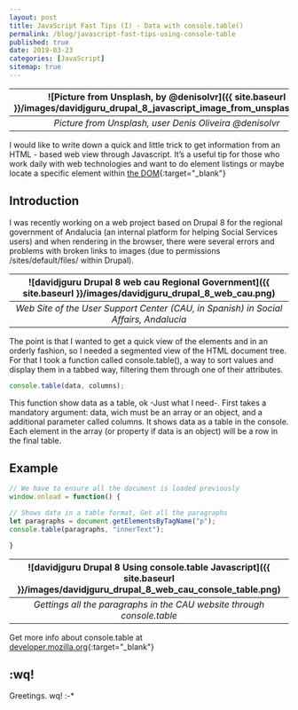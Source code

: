 ```yaml
---
layout: post
title: JavaScript Fast Tips (I) - Data with console.table()
permalink: /blog/javascript-fast-tips-using-console-table
published: true
date: 2019-03-23
categories: [JavaScript]
sitemap: true
---
```

| ![Picture from Unsplash, by @denisolvr]({{ site.baseurl }}/images/davidjguru_drupal_8_javascript_image_from_unsplash.jpeg) |
|:--:|
| *Picture from Unsplash, user Denis Oliveira @denisolvr* |


I would like to write down a quick and little trick to get information from an HTML - based web view through Javascript. It’s a useful tip for those who work daily with web technologies and want to do element listings or maybe locate a specific element within [the DOM](https://developer.mozilla.org/en-US/docs/Web/API/Document_Object_Model){:target="_blank"}
<!--more-->

## Introduction
I was recently working on a web project based on Drupal 8 for the regional government of Andalucia (an internal platform for helping Social Services users) and when rendering in the browser, there were several errors and problems with broken links to images (due to permissions /sites/default/files/ within Drupal).

| ![davidjguru Drupal 8 web cau Regional Government]({{ site.baseurl }}/images/davidjguru_drupal_8_web_cau.png) |
|:--:|
| *Web Site of the User Support Center (CAU, in Spanish) in Social Affairs, Andalucia* |

The point is that I wanted to get a quick view of the elements and in an orderly fashion, so I needed a segmented view of the HTML document tree. For that I took a function called console.table(), a way to sort values and display them in a tabbed way, filtering them through one of their attributes.

```javascript      
console.table(data, columns);
```

This function show data as a table, ok -Just what I need-.
First takes a mandatory argument: data, wich must be an array or an object, and a additional parameter called columns. It shows data as a table in the console. Each element in the array (or property if data is an object) will be a row in the final table.

## Example

```javascript
// We have to ensure all the document is loaded previously
window.onload = function() {

// Shows data in a table format, Get all the paragraphs
let paragraphs = document.getElementsByTagName("p");
console.table(paragraphs, "innerText");

}

```

| ![davidjguru Drupal 8 Using console.table Javascript]({{ site.baseurl }}/images/davidjguru_drupal_8_web_cau_console_table.png) |
|:--:|
| *Gettings all the paragraphs in the CAU website through console.table* |

Get more info about console.table at [developer.mozilla.org](https://developer.mozilla.org/en-US/docs/Web/API/Console/table){:target="_blank"}

## :wq!

Greetings. wq!    :-*
